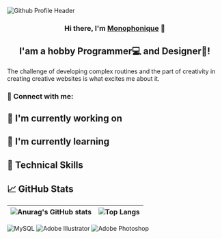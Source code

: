 ![Github Profile Header](https://user-images.githubusercontent.com/120309003/212488020-dafda955-896e-4fe0-b1dd-240d851dcea0.png)

<h3 align="center">
  Hi there, I'm <a href="https://www.https://github.com/Monophonique891" target="_blank" rel="noreferrer">Monophonique</a> 👋
</h3>

<h2 align="center">
  I'am a hobby Programmer💻 and Designer🎨!
</h2>

The challenge of developing complex routines and the part of creativity in creating creative websites is what excites me about it.

### 🤝 Connect with me:
## 🔭 I'm currently working on
## 🌱 I'm currently learning
## 💼 Technical Skills
## 📈 GitHub Stats 

| ![Anurag's GitHub stats](https://github-readme-stats.vercel.app/api?username=Monophonique891&show_icons=true&theme=onedark) | ![Top Langs](https://github-readme-stats.vercel.app/api/top-langs/?username=Monophonique891&theme=onedark) |
|---|---|



![MySQL](https://img.shields.io/badge/mysql-%2300f.svg?style=for-the-badge&logo=mysql&logoColor=white)
![Adobe Illustrator](https://img.shields.io/badge/adobe%20illustrator-%23FF9B00.svg?style=for-the-badge&logo=adobe%20illustrator&logoColor=white)
![Adobe Photoshop](https://img.shields.io/badge/adobe%20photoshop-%2331A8FF.svg?style=for-the-badge&logo=adobe%20photoshop&logoColor=white)
